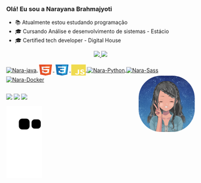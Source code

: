 ### Olá! Eu sou a Narayana Brahmajyoti

- 📚 Atualmente estou estudando programação
- 🎓 Cursando Análise e desenvolvimento de sistemas - Estácio
- 🎓 Certified tech developer - Digital House

<div align="center">
  <a href="https://github.com/Narayana-Brahmajyoti">
  <img height="180em" src="https://github-readme-stats.vercel.app/api?username=Narayana-Brahmajyoti&show_icons=true&theme=midnight-purple&include_all_commits=true&count_private=true"/>
  <img height="180em" src="https://github-readme-stats.vercel.app/api/top-langs/?username=Narayana-Brahmajyoti&layout=compact&langs_count=7&theme=midnight-purple"/>
</div>
<div style="display: inline_block"><br>
  <img align="center" alt="Nara-java" height="30" width="40" src="https://cdn.jsdelivr.net/gh/devicons/devicon@latest/icons/java/java-original.svg)">
  <img align="center" alt="Nara-HTML" height="30" width="40" src="https://raw.githubusercontent.com/devicons/devicon/master/icons/html5/html5-original.svg">
  <img align="center" alt="Nara-CSS" height="30" width="40" src="https://raw.githubusercontent.com/devicons/devicon/master/icons/css3/css3-original.svg">
  <img align="center" alt="Nara-Js" height="30" width="40" src="https://raw.githubusercontent.com/devicons/devicon/master/icons/javascript/javascript-plain.svg">
  <img align="center" alt="Nara-Python" height="30" width="40"src="https://cdn.jsdelivr.net/gh/devicons/devicon/icons/python/python-original.svg">
  <img align="center" alt="Nara-Sass" height="30" width="40"src="https://cdn.jsdelivr.net/gh/devicons/devicon/icons/sass/sass-original.svg">
  <img align="center" alt="Nara-Docker" height="30" width="40"src="https://cdn.jsdelivr.net/gh/devicons/devicon/icons/docker/docker-original.svg">
  <img align="right" alt="Nara-gif" height="150" style="border-radius:60px;" src="https://raw.githubusercontent.com/Narayana-Brahmajyoti/Narayana-Brahmajyoti/Narayana_Brahmajyoti/Gif%20Nara.gif">
</div>
  
 ##
  
<div> 
  <a href="https://gitlab.com/Narayana-Brahmajyoti" target="_blank"><img src="https://img.shields.io/badge/GitLab-330F63?style=for-the-badge&logo=gitlab&logoColor=white" target="_blank"></a>
  <a href="https://www.linkedin.com/in/narayanabrahmajyotidev/" target="_blank"><img src="https://img.shields.io/badge/-LinkedIn-%230077B5?style=for-the-badge&logo=linkedin&logoColor=white" target="_blank"></a> 
  <a href = "mailto:nbrahmajyoti@gmail.com"><img src="https://img.shields.io/badge/-Gmail-%23333?style=for-the-badge&logo=gmail&logoColor=white" target="_blank"></a>
   
   ![Snake animation](https://github.com/Narayana-Brahmajyoti/Narayana-Brahmajyoti/blob/output/github-contribution-grid-snake.svg)
   
</div>
